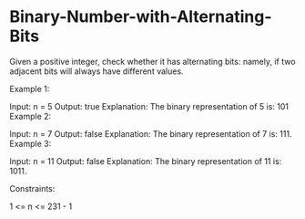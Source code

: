 # Binary-Number-with-Alternating-Bits

Given a positive integer, check whether it has alternating bits: namely, if two adjacent bits will always have different values.

 

Example 1:

Input: n = 5
Output: true
Explanation: The binary representation of 5 is: 101
Example 2:

Input: n = 7
Output: false
Explanation: The binary representation of 7 is: 111.
Example 3:

Input: n = 11
Output: false
Explanation: The binary representation of 11 is: 1011.
 

Constraints:

1 <= n <= 231 - 1
